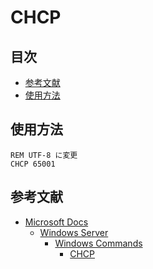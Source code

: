 # CHCP #

## 目次 ##

* [参考文献](#参考文献)
* [使用方法](#使用方法)

## 使用方法 ##

```Batchfile
REM UTF-8 に変更
CHCP 65001
```

## 参考文献 ##

* [Microsoft Docs](https://docs.microsoft.com/ja-jp/)
  * [Windows Server](https://docs.microsoft.com/ja-jp/windows-server/)
    * [Windows Commands](https://docs.microsoft.com/ja-jp/windows-server/administration/windows-commands/windows-commands)
	  * [CHCP](https://docs.microsoft.com/ja-jp/windows-server/administration/windows-commands/chcp)